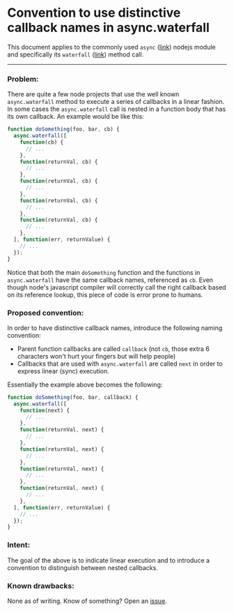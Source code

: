 # Convention to use distinctive callback names in async.waterfall

This document applies to the commonly used `async` ([link](https://github.com/caolan/async)) nodejs module and specifically its `waterfall` ([link](https://github.com/caolan/async#waterfall)) method call.

- - -

### Problem:

There are quite a few node projects that use the well known `async.waterfall` method to execute a series of callbacks in a linear fashion. In some cases the `async.waterfall` call is nested in a function body that has its own callback. An example would be like this:

```javascript
function doSomething(foo, bar, cb) {
  async.waterfall([
    function(cb) {
      // ...
    },
    function(returnVal, cb) {
      // ...
    },
    function(returnVal, cb) {
      // ...
    },
    function(returnVal, cb) {
      // ...
    },
    function(returnVal, cb) {
      // ...
    },
  ], function(err, returnValue) {
    // ...
  });
}
```

Notice that both the main `doSomething` function and the functions in `async.waterfall` have the same callback names, referenced as `cb`. Even though node's javascript compiler will correctly call the right callback based on its reference lookup, this piece of code is error prone to humans.

### Proposed convention:

In order to have distinctive callback names, introduce the following naming convention:

* Parent function callbacks are called `callback` (not `cb`, those extra 6 characters won't hurt your fingers but will help people)
* Callbacks that are used with `async.waterfall` are called `next` in order to express linear (sync) execution.

Essentially the example above becomes the following:

```javascript
function doSomething(foo, bar, callback) {
  async.waterfall([
    function(next) {
      // ...
    },
    function(returnVal, next) {
      // ...
    },
    function(returnVal, next) {
      // ...
    },
    function(returnVal, next) {
      // ...
    },
    function(returnVal, next) {
      // ...
    },
  ], function(err, returnValue) {
    // ...
  });
}
```

### Intent:

The goal of the above is to indicate linear execution and to introduce a convention to distinguish between nested callbacks.

### Known drawbacks:

None as of writing. Know of something? Open an [issue](https://github.com/liquid/javascript.conventions/issues).
